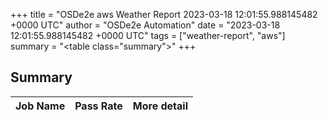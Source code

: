 +++
title = "OSDe2e aws Weather Report 2023-03-18 12:01:55.988145482 +0000 UTC"
author = "OSDe2e Automation"
date = "2023-03-18 12:01:55.988145482 +0000 UTC"
tags = ["weather-report", "aws"]
summary = "<table class=\"summary\"></table>"
+++
## Summary

| Job Name | Pass Rate | More detail |
|----------|-----------|-------------|




